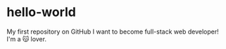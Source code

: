 # hello-world
My first repository on GitHub
I want to become full-stack web developer!
I'm a 😽 lover.
